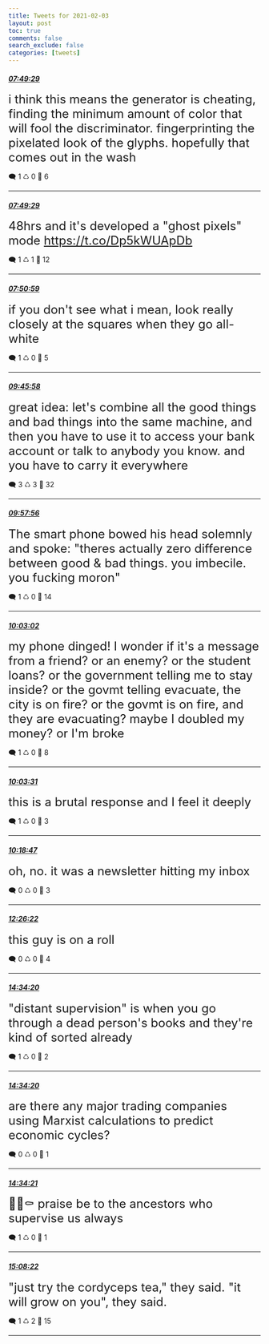 ```yaml
---
title: Tweets for 2021-02-03
layout: post
toc: true
comments: false
search_exclude: false
categories: [tweets]
---
```



#### <a href = "https://twitter.com/deepfates/status/1356978120188956672">*07:49:29*</a>

<font size="5">i think this means the generator is cheating, finding the minimum amount of color that will fool the discriminator. fingerprinting the pixelated look of the glyphs.   hopefully that comes out in the wash</font>



🗨️ 1 ♺ 0 🤍  6   

---
    
#### <a href = "https://twitter.com/deepfates/status/1356978118263717888">*07:49:29*</a>

<font size="5">48hrs and it's developed a "ghost pixels" mode  https://t.co/Dp5kWUApDb</font>



🗨️ 1 ♺ 1 🤍  12   

---
    
#### <a href = "https://twitter.com/deepfates/status/1356978496166313986">*07:50:59*</a>

<font size="5">if you don't see what i mean, look really closely at the squares when they go all-white</font>



🗨️ 1 ♺ 0 🤍  5   

---
    
#### <a href = "https://twitter.com/deepfates/status/1357007431146983427">*09:45:58*</a>

<font size="5">great idea: let's combine all the good things and bad things into the same machine, and then you have to use it to access your bank account or talk to anybody you know. and you have to carry it everywhere</font>



🗨️ 3 ♺ 3 🤍  32   

---
    
#### <a href = "https://twitter.com/deepfates/status/1357010444976676865">*09:57:56*</a>

<font size="5">The smart phone bowed his head solemnly and spoke:   "theres actually zero difference between good &amp; bad things. you imbecile. you fucking moron"</font>



🗨️ 1 ♺ 0 🤍  14   

---
    
#### <a href = "https://twitter.com/deepfates/status/1357011727246794757">*10:03:02*</a>

<font size="5">my phone dinged! I wonder if it's a message from a friend? or an enemy? or the student loans? or the government telling me to stay inside? or the govmt telling evacuate, the city is on fire? or the govmt is on fire, and they are evacuating? maybe I doubled my money? or I'm broke</font>



🗨️ 1 ♺ 0 🤍  8   

---
    
#### <a href = "https://twitter.com/deepfates/status/1357011848457977867">*10:03:31*</a>

<font size="5">this is a brutal response and I feel it deeply</font>



🗨️ 1 ♺ 0 🤍  3   

---
    
#### <a href = "https://twitter.com/deepfates/status/1357015690201374720">*10:18:47*</a>

<font size="5">oh, no. it was a newsletter hitting my inbox</font>



🗨️ 0 ♺ 0 🤍  3   

---
    
#### <a href = "https://twitter.com/deepfates/status/1357047797783035905">*12:26:22*</a>

<font size="5">this guy is on a roll</font>



🗨️ 0 ♺ 0 🤍  4   

---
    
#### <a href = "https://twitter.com/deepfates/status/1357080002915786753">*14:34:20*</a>

<font size="5">"distant supervision" is when you go through a dead person's books and they're kind of sorted already</font>



🗨️ 1 ♺ 0 🤍  2   

---
    
#### <a href = "https://twitter.com/deepfates/status/1357080002878050304">*14:34:20*</a>

<font size="5">are there any major trading companies using Marxist calculations to predict economic cycles?</font>



🗨️ 0 ♺ 0 🤍  1   

---
    
#### <a href = "https://twitter.com/deepfates/status/1357080006313172993">*14:34:21*</a>

<font size="5">🥀💀⚰️   praise be to the ancestors who supervise us always</font>



🗨️ 1 ♺ 0 🤍  1   

---
    
#### <a href = "https://twitter.com/deepfates/status/1357088567105753088">*15:08:22*</a>

<font size="5">"just try the cordyceps tea," they said.   "it will grow on you", they said.</font>



🗨️ 1 ♺ 2 🤍  15   

---
    
            
